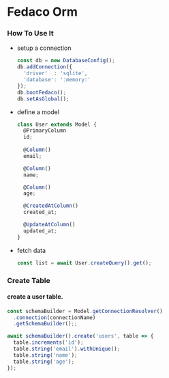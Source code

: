

# Fedaco Orm

### How To Use It
- setup a connection
  ```typescript
  const db = new DatabaseConfig();
  db.addConnection({
    'driver'  : 'sqlite',
    'database': ':memory:'
  });
  db.bootFedaco();
  db.setAsGlobal();
  ```
- define a model
  ```typescript
  class User extends Model {
    @PrimaryColumn
    id;
    
    @Column()
    email;
  
    @Column()
    name;
  
    @Column()
    age;
  
    @CreatedAtColumn()
    created_at;
  
    @UpdateAtColumn()
    updated_at;
  }
  ```
- fetch data
  ```typescript
  const list = await User.createQuery().get();
  ```

### Create Table
  #### create a user table.
  ```typescript
  const schemaBuilder = Model.getConnectionResolver()
    .connection(connectionName)
    .getSchemaBuilder();;

  await schemaBuilder().create('users', table => {
    table.increments('id');
    table.string('email').withUnique();
    table.string('name');
    table.string('age');
  });
  ```


